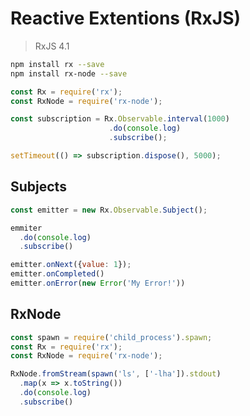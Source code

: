 # Reactive Extentions (RxJS)

> RxJS 4.1

```bash
npm install rx --save
npm install rx-node --save
```

```javascript
const Rx = require('rx');
const RxNode = require('rx-node');

const subscription = Rx.Observable.interval(1000)
                      .do(console.log)
                      .subscribe();

setTimeout(() => subscription.dispose(), 5000);
```

## Subjects

```javascript
const emitter = new Rx.Observable.Subject();

emmiter
  .do(console.log)
  .subscribe()

emitter.onNext({value: 1});
emitter.onCompleted()
emitter.onError(new Error('My Error!'))
```

## RxNode

```javascript
const spawn = require('child_process').spawn;
const Rx = require('rx');
const RxNode = require('rx-node');

RxNode.fromStream(spawn('ls', ['-lha']).stdout)
  .map(x => x.toString())
  .do(console.log)
  .subscribe()
```
